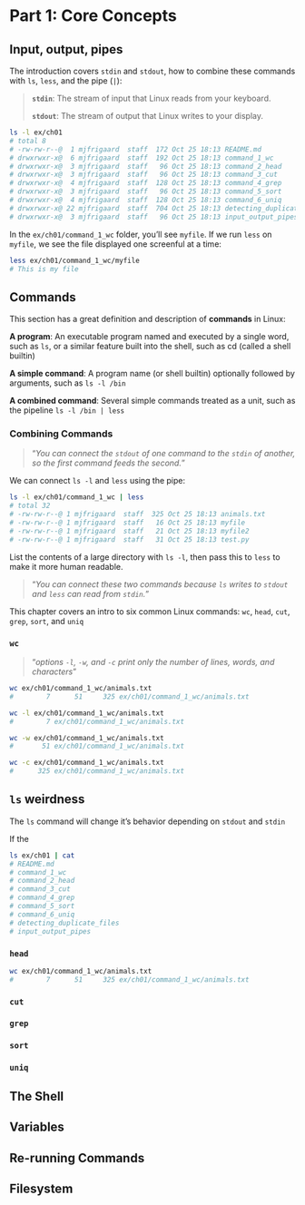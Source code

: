 # Part 1: Core Concepts


## Input, output, pipes

The introduction covers `stdin` and `stdout`, how to combine these
commands with `ls`, `less`, and the pipe (`|`):

> **`stdin`**: The stream of input that Linux reads from your keyboard.
>
> **`stdout`**: The stream of output that Linux writes to your display.

``` bash
ls -l ex/ch01
# total 8
# -rw-rw-r--@  1 mjfrigaard  staff  172 Oct 25 18:13 README.md
# drwxrwxr-x@  6 mjfrigaard  staff  192 Oct 25 18:13 command_1_wc
# drwxrwxr-x@  3 mjfrigaard  staff   96 Oct 25 18:13 command_2_head
# drwxrwxr-x@  3 mjfrigaard  staff   96 Oct 25 18:13 command_3_cut
# drwxrwxr-x@  4 mjfrigaard  staff  128 Oct 25 18:13 command_4_grep
# drwxrwxr-x@  3 mjfrigaard  staff   96 Oct 25 18:13 command_5_sort
# drwxrwxr-x@  4 mjfrigaard  staff  128 Oct 25 18:13 command_6_uniq
# drwxrwxr-x@ 22 mjfrigaard  staff  704 Oct 25 18:13 detecting_duplicate_files
# drwxrwxr-x@  3 mjfrigaard  staff   96 Oct 25 18:13 input_output_pipes
```

In the `ex/ch01/command_1_wc` folder, you’ll see `myfile`. If we run
`less` on `myfile`, we see the file displayed one screenful at a time:

``` bash
less ex/ch01/command_1_wc/myfile
# This is my file
```

## Commands

This section has a great definition and description of **commands** in
Linux:

**A program**: An executable program named and executed by a single
word, such as `ls`, or a similar feature built into the shell, such as
cd (called a shell builtin)

**A simple command**: A program name (or shell builtin) optionally
followed by arguments, such as `ls -l /bin`

**A combined command**: Several simple commands treated as a unit, such
as the pipeline `ls -l /bin | less`

### Combining Commands

> “*You can connect the `stdout` of one command to the `stdin` of
> another, so the first command feeds the second.*”

We can connect `ls -l` and `less` using the pipe:

``` bash
ls -l ex/ch01/command_1_wc | less
# total 32
# -rw-rw-r--@ 1 mjfrigaard  staff  325 Oct 25 18:13 animals.txt
# -rw-rw-r--@ 1 mjfrigaard  staff   16 Oct 25 18:13 myfile
# -rw-rw-r--@ 1 mjfrigaard  staff   21 Oct 25 18:13 myfile2
# -rw-rw-r--@ 1 mjfrigaard  staff   31 Oct 25 18:13 test.py
```

List the contents of a large directory with `ls -l`, then pass this to
`less` to make it more human readable.

> “*You can connect these two commands because `ls` writes to `stdout`
> and `less` can read from `stdin`.*”

This chapter covers an intro to six common Linux commands: `wc`, `head`,
`cut`, `grep`, `sort`, and `uniq`

### `wc`

> “*options `-l`, `-w`, and `-c` print only the number of lines, words,
> and characters*”

``` bash
wc ex/ch01/command_1_wc/animals.txt
#        7      51     325 ex/ch01/command_1_wc/animals.txt
```

``` bash
wc -l ex/ch01/command_1_wc/animals.txt
#        7 ex/ch01/command_1_wc/animals.txt
```

``` bash
wc -w ex/ch01/command_1_wc/animals.txt
#       51 ex/ch01/command_1_wc/animals.txt
```

``` bash
wc -c ex/ch01/command_1_wc/animals.txt
#      325 ex/ch01/command_1_wc/animals.txt
```

## `ls` weirdness

The `ls` command will change it’s behavior depending on `stdout` and
`stdin`

If the

``` bash
ls ex/ch01 | cat
# README.md
# command_1_wc
# command_2_head
# command_3_cut
# command_4_grep
# command_5_sort
# command_6_uniq
# detecting_duplicate_files
# input_output_pipes
```

### `head`

``` bash
wc ex/ch01/command_1_wc/animals.txt
#        7      51     325 ex/ch01/command_1_wc/animals.txt
```

### `cut`

### `grep`

### `sort`

### `uniq`

## The Shell

## Variables

## Re-running Commands

## Filesystem
